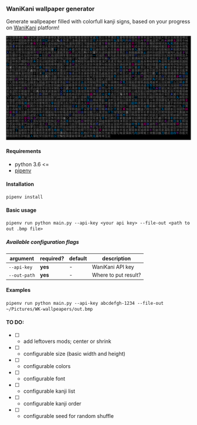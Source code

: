 ### WaniKani wallpaper generator

Generate wallpeaper filled with colorfull kanji signs, based on your progress on [WaniKani](https://www.wanikani.com/) platform!

![Example](/examples/big.png "Example of generated wallpaper")

#### Requirements

* python 3.6 <=
* [pipenv](https://pypi.org/project/pipenv/)

#### Installation

```
pipenv install
```

#### Basic usage

```
pipenv run python main.py --api-key <your api key> --file-out <path to out .bmp file>
```

##### Available configuration flags

| argument     | required? | default | description          |
|--------------|-----------|---------|----------------------|
| `--api-key`  | **yes**   | -       | WaniKani API key     |
| `--out-path` | **yes**   | -       | Where to put result? |



#### Examples

```
pipenv run python main.py --api-key abcdefgh-1234 --file-out ~/Pictures/WK-wallpeapers/out.bmp
```

#### TO DO:

* [ ] - add leftovers mods; center or shrink
* [ ] - configurable size (basic width and height)
* [ ] - configurable colors
* [ ] - configurable font
* [ ] - configurable kanji list
* [ ] - configurable kanji order
* [ ] - configurable seed for random shuffle




